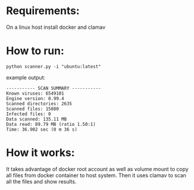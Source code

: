# Requirements:
On a linux host install docker and clamav
# How to run:

`python scanner.py -i "ubuntu:latest"`

example output:
```
----------- SCAN SUMMARY -----------
Known viruses: 6549101
Engine version: 0.99.4
Scanned directories: 2635
Scanned files: 15880
Infected files: 0
Data scanned: 135.11 MB
Data read: 89.79 MB (ratio 1.50:1)
Time: 36.902 sec (0 m 36 s)

```

# How it works:
It takes advantage of docker root account as well as volume mount to copy all files from docker container to host system.
Then it uses clamav to scan all the files and show results.
